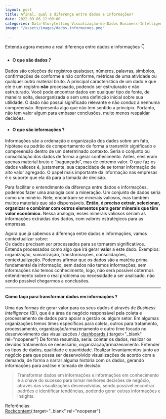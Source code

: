```yaml
---
layout: post
title: Afinal, qual a diferença entre dados e informações?
date: 2022-03-06 12:00:00 
categories: Data-Storytelling Visualização-de-Dados Business-Intelligence Data-Analytics
image: "/assets/images/dados-informacoes.png" 

...
```


Entenda agora mesmo a real diferença entre dados e informações 👇


* #### **O que são dados ?**<br>
Dados são coleções de registros quaisquer, números, palavras, símbolos, confirmações de conforme e não conforme, métricas de uma atividade ou qualquer outro material bruto. A principal característica de um dado é que ele é um registro **não** processado, podendo ser estruturado e não estruturado. Você pode encontrar dados em qualquer tipo de fonte, de maneira solta, desorganizada e sem uma definição inicial sobre sua utilidade. O dado não possui significado relevante e não conduz a nenhuma compreensão. Representa algo que não tem sentido a princípio. Portanto, não tem valor algum para embasar conclusões, muito menos respaldar decisões.

* #### **O que são informações ?**<br>
Informações são a ordenação e organização dos dados sobre um fato, hipótese ou padrão de comportamento de forma a transmitir significado e compreensão dentro de um determinado contexto. Seria o conjunto ou consolidação dos dados de forma a gerar conhecimento. Antes, eles eram apenas material bruto e “bagunçado”, mas de extremo valor. O que faz os dados valiosos é, justamente, sua capacidade de se tornar informação de alto valor agregado. O papel mais importante da informação nas empresas é o suporte que ela dá para a tomada de decisão.

Para facilitar o entendimento da diferença entre dados e informações, podemos fazer uma analogia com a mineração. 
Um conjunto de dados seria como um minério. Nele, encontram-se minerais valiosos, mas também muitos materiais que são dispensáveis.
**Então, é preciso extrair, selecionar, organizar e combinar com outros elementos para gerar minerais que têm valor econômico.** Nessa analogia, esses minerais valiosos seriam as informações extraídas dos dados, com valores estratégicos para as empresas.

Agora que já sabemos a diferença entre dados e informações, vamos contextualizar sobre:<br>
Os dados precisam ser processados para se tornarem significativos. Entenda processados como algo que irá gerar **valor** a este dado.  Exemplos: organização, sumarização, transformações, consolidações, contextualização.
Podemos afirmar que os dados são a matéria prima fundamental da informação, sem dados não temos informações, sem informações não temos conhecimento, logo, não será possível obtermos entendimento sobre o real problema ou necessidade a ser analisado, não sendo possível chegarmos a conclusões.

---

#### Como faço para transformar dados em informações ?

Uma das formas de gerar valor para os seus dados é através de *Business Intelligence* (BI), que é a área de negócio responsável pela coleta e processamento de dados para apoiar a gestão ou algum setor. Em algumas organizações temos times específicos para coleta, outros para tratamento, processamento, organização/armazenamento e outro time focado no desenvolvimento das visualizações / [dashboards.](https://lucaseduardomelzi.com.br/visualiza%C3%A7%C3%A3o-de-dados/business-intelligence/data-analytics/2021/10/17/DASHBOARDS-Quem-sao-Do-que-se-alimentam-Onde-vivem.html){:target="_blank" rel="noopener"}
De forma resumida, seria: coletar os dados, realizar os devidos tratamentos se necessário, organização/armazenamento. Entender os tipos de dados, qualidade e quantidade. Realizar levantamentos junto ao negócio para que possa ser desenvolvido visualizações de acordo com a demanda, de forma a narrar alguma história com os dados, gerando informações para análise e tomada de decisão. 

> Transformar dados em informações e informações em conhecimento é a chave do sucesso para tomar melhores decisões de negócio, através das visualizações desenvolvidas, sendo possível encontrar padrões e identificar tendências, podendo gerar outras informações e insights.

Referências:<br>
[Rockcontent](https://rockcontent.com/br/blog/transformar-dados-em-informacao/){:target="_blank" rel="noopener"}<br>
